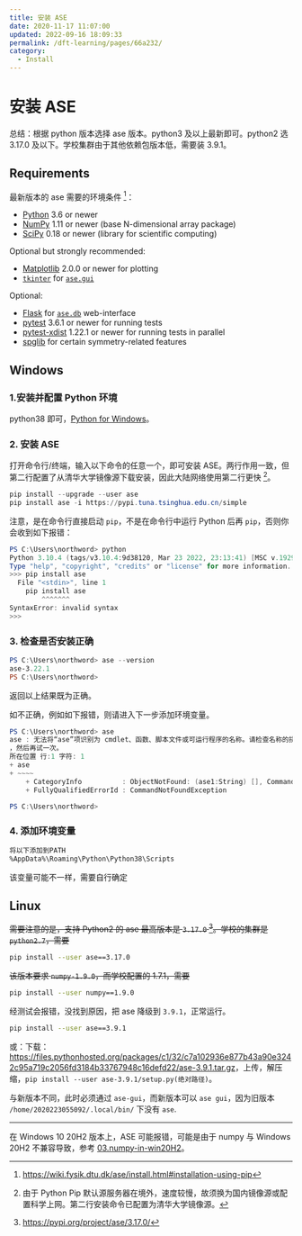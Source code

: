 ```yaml
---
title: 安装 ASE
date: 2020-11-17 11:07:00
updated: 2022-09-16 18:09:33
permalink: /dft-learning/pages/66a232/
category:
  - Install
---
```


# 安装 ASE

总结：根据 python 版本选择 ase 版本。python3 及以上最新即可。python2 选 3.17.0 及以下。学校集群由于其他依赖包版本低，需要装 3.9.1。

## Requirements

最新版本的 ase 需要的环境条件 [^ase-requirements]：

- [Python](https://www.python.org/) 3.6 or newer
- [NumPy](https://docs.scipy.org/doc/numpy/reference/) 1.11 or newer (base N-dimensional array package)
- [SciPy](https://docs.scipy.org/doc/scipy/reference/) 0.18 or newer (library for scientific computing)

Optional but strongly recommended:

- [Matplotlib](https://matplotlib.org/) 2.0.0 or newer for plotting
- [`tkinter`](https://docs.python.org/3.7/library/tkinter.html#module-tkinter) for [`ase.gui`](https://wiki.fysik.dtu.dk/ase/ase/gui/gui.html#module-ase.gui)

Optional:

- [Flask](https://palletsprojects.com/p/flask/) for [`ase.db`](https://wiki.fysik.dtu.dk/ase/ase/db/db.html#module-ase.db) web-interface
- [pytest](https://pypi.org/project/pytest/) 3.6.1 or newer for running tests
- [pytest-xdist](https://pypi.org/project/pytest-xdist/) 1.22.1 or newer for running tests in parallel
- [spglib](https://pypi.org/project/spglib/) for certain symmetry-related features

[^ase-requirements]: <https://wiki.fysik.dtu.dk/ase/install.html#installation-using-pip>

## Windows

### 1.安装并配置 Python 环境

python38 即可，[Python for Windows](01.windows-apps.md#Python%20for%20Windows)。

### 2. 安装 ASE

打开命令行/终端，输入以下命令的任意一个，即可安装 ASE。两行作用一致，但第二行配置了从清华大学镜像源下载安装，因此大陆网络使用第二行更快 [^pip-source]。

```powershell
pip install --upgrade --user ase
pip install ase -i https://pypi.tuna.tsinghua.edu.cn/simple
```

[^pip-source]: 由于 Python Pip 默认源服务器在境外，速度较慢，故须换为国内镜像源或配置科学上网。第二行安装命令已配置为清华大学镜像源。

注意，是在命令行直接启动 `pip`，不是在命令行中运行 Python 后再 `pip`，否则你会收到如下报错：

```powershell
PS C:\Users\northword> python
Python 3.10.4 (tags/v3.10.4:9d38120, Mar 23 2022, 23:13:41) [MSC v.1929 64 bit (AMD64)] on win32
Type "help", "copyright", "credits" or "license" for more information.
>>> pip install ase
  File "<stdin>", line 1
    pip install ase
        ^^^^^^^
SyntaxError: invalid syntax
>>>
```

### 3. 检查是否安装正确

```powershell
PS C:\Users\northword> ase --version
ase-3.22.1
PS C:\Users\northword>
```

返回以上结果既为正确。

如不正确，例如如下报错，则请进入下一步添加环境变量。

```powershell
PS C:\Users\northword> ase
ase : 无法将“ase”项识别为 cmdlet、函数、脚本文件或可运行程序的名称。请检查名称的拼写，如果包括路径，请确保路径正确
，然后再试一次。
所在位置 行:1 字符: 1
+ ase
+ ~~~~
    + CategoryInfo          : ObjectNotFound: (ase1:String) [], CommandNotFoundException
    + FullyQualifiedErrorId : CommandNotFoundException

PS C:\Users\northword>
```

### 4. 添加环境变量

```bash
将以下添加到PATH
%AppData%\Roaming\Python\Python38\Scripts
```

该变量可能不一样，需要自行确定

## Linux

~~需要注意的是，支持 Python2 的 ase 最高版本是 `3.17.0` [^ase-3170]。学校的集群是 `python2.7`，需要~~

[^ase-3170]: <https://pypi.org/project/ase/3.17.0/>

```bash
pip install --user ase==3.17.0
```

~~该版本要求 `numpy-1.9.0`，而学校配置的 1.7.1，需要~~

```bash
pip install --user numpy==1.9.0
```

经测试会报错，没找到原因，把 ase 降级到 `3.9.1`，正常运行。

```bash
pip install --user ase==3.9.1
```

或：下载：<https://files.pythonhosted.org/packages/c1/32/c7a102936e877b43a90e3242c95a719c2056fd3184b33767948c16defd22/ase-3.9.1.tar.gz>，上传，解压缩，`pip install --user ase-3.9.1/setup.py(绝对路径)`。

与新版本不同，此时必须通过 `ase-gui`，而新版本可以 `ase gui`，因为旧版本 `/home/2020223055092/.local/bin/` 下没有 `ase`.

---

在 Windows 10 20H2 版本上，ASE 可能报错，可能是由于 numpy 与 Windows 20H2 不兼容导致，参考 [03.numpy-in-win20H2](../09.Others/03.numpy-in-win20H2.md)。
